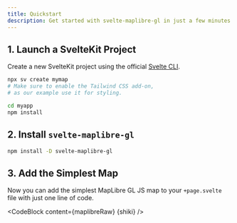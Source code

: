 ```yaml
---
title: Quickstart
description: Get started with svelte-maplibre-gl in just a few minutes.
---
```


<script lang="ts">
  import Maplibre from "./Maplibre.svelte";
  import maplibreRaw from "./Maplibre.svelte?raw";
  import CodeBlock from "../../CodeBlock.svelte";
  let { shiki } = $props();
</script>

## 1. Launch a SvelteKit Project

Create a new SvelteKit project using the official [Svelte CLI](https://svelte.dev/docs/kit/creating-a-project).

```bash
npx sv create mymap
# Make sure to enable the Tailwind CSS add-on,
# as our example use it for styling.

cd myapp
npm install
```

## 2. Install `svelte-maplibre-gl`

```bash
npm install -D svelte-maplibre-gl
```

## 3. Add the Simplest Map

Now you can add the simplest MapLibre GL JS map to your `+page.svelte` file with just one line of code.

<CodeBlock content={maplibreRaw} {shiki} />
<Maplibre />
